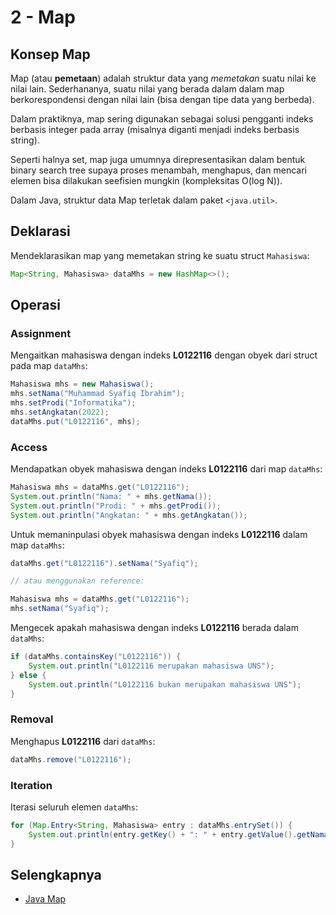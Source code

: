 # 2 - Map

## Konsep Map

Map (atau **pemetaan**) adalah struktur data yang *memetakan* suatu nilai ke nilai lain. Sederhananya, suatu nilai yang berada dalam dalam map berkorespondensi dengan nilai lain (bisa dengan tipe data yang berbeda).

Dalam praktiknya, map sering digunakan sebagai solusi pengganti indeks berbasis integer pada array (misalnya diganti menjadi indeks berbasis string).

Seperti halnya set, map juga umumnya direpresentasikan dalam bentuk binary search tree supaya proses menambah, menghapus, dan mencari elemen bisa dilakukan seefisien mungkin (kompleksitas O(log N)).

Dalam Java, struktur data Map terletak dalam paket `<java.util>`.

## Deklarasi

Mendeklarasikan map yang memetakan string ke suatu struct `Mahasiswa`:
```java
Map<String, Mahasiswa> dataMhs = new HashMap<>();
```

## Operasi

### Assignment

Mengaitkan mahasiswa dengan indeks **L0122116** dengan obyek dari struct pada map `dataMhs`:
```java
Mahasiswa mhs = new Mahasiswa();
mhs.setNama("Muhammad Syafiq Ibrahim");
mhs.setProdi("Informatika");
mhs.setAngkatan(2022);
dataMhs.put("L0122116", mhs);

```

### Access

Mendapatkan obyek mahasiswa dengan indeks **L0122116** dari map `dataMhs`:
```java
Mahasiswa mhs = dataMhs.get("L0122116");
System.out.println("Nama: " + mhs.getNama());
System.out.println("Prodi: " + mhs.getProdi());
System.out.println("Angkatan: " + mhs.getAngkatan());
```

Untuk memaninpulasi obyek mahasiswa dengan indeks **L0122116** dalam map `dataMhs`:
```java
dataMhs.get("L0122116").setNama("Syafiq");

// atau menggunakan reference:

Mahasiswa mhs = dataMhs.get("L0122116");
mhs.setNama("Syafiq");
```

Mengecek apakah mahasiswa dengan indeks **L0122116** berada dalam `dataMhs`:
```java
if (dataMhs.containsKey("L0122116")) {
    System.out.println("L0122116 merupakan mahasiswa UNS");
} else {
    System.out.println("L0122116 bukan merupakan mahasiswa UNS");
}

```

### Removal

Menghapus **L0122116** dari `dataMhs`:
```java
dataMhs.remove("L0122116");
```

### Iteration

Iterasi seluruh elemen `dataMhs`:
```java
for (Map.Entry<String, Mahasiswa> entry : dataMhs.entrySet()) {
    System.out.println(entry.getKey() + ": " + entry.getValue().getNama());
}

```

## Selengkapnya

- [Java Map](https://docs.oracle.com/javase/8/docs/api/java/util/Map.html)
